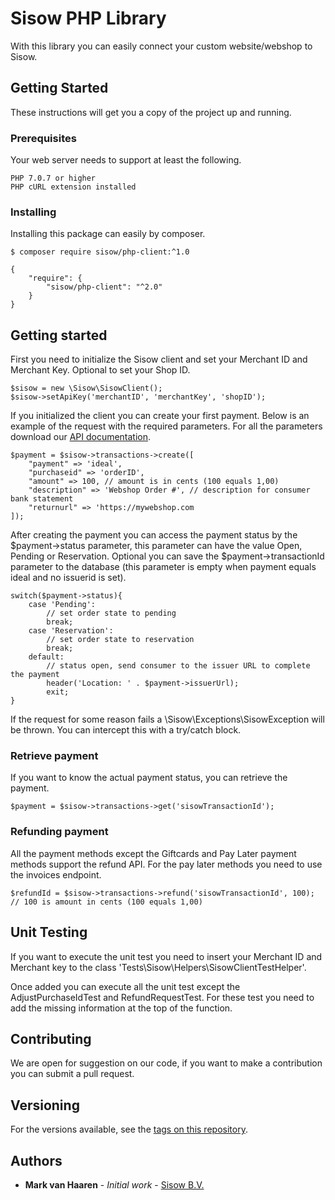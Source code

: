 # Sisow PHP Library

With this library you can easily connect your custom website/webshop to Sisow.

## Getting Started

These instructions will get you a copy of the project up and running.

### Prerequisites

Your web server needs to support at least the following.

```
PHP 7.0.7 or higher
PHP cURL extension installed
```

### Installing

Installing this package can easily by composer.

```
$ composer require sisow/php-client:^1.0

{
    "require": {
        "sisow/php-client": "^2.0"
    }
}
```

## Getting started

First you need to initialize the Sisow client and set your Merchant ID and Merchant Key. Optional to set your Shop ID.

```
$sisow = new \Sisow\SisowClient();
$sisow->setApiKey('merchantID', 'merchantKey', 'shopID');
```

If you initialized the client you can create your first payment. Below is an example of the request with the required parameters. For all the parameters download our [API documentation](https://www.sisow.nl/developers/).

```
$payment = $sisow->transactions->create([
    "payment" => 'ideal',
    "purchaseid" => 'orderID',
    "amount" => 100, // amount is in cents (100 equals 1,00)
    "description" => 'Webshop Order #', // description for consumer bank statement
    "returnurl" => 'https://mywebshop.com
]);
```

After creating the payment you can access the payment status by the $payment->status parameter, this parameter can have the value Open, Pending or Reservation. Optional you can save the $payment->transactionId parameter to the database (this parameter is empty when payment equals ideal and no issuerid is set).

```
switch($payment->status){
    case 'Pending':
        // set order state to pending
        break;
    case 'Reservation':
        // set order state to reservation
        break;
    default:
        // status open, send consumer to the issuer URL to complete the payment
        header('Location: ' . $payment->issuerUrl);
        exit;
}
```

If the request for some reason fails a \Sisow\Exceptions\SisowException will be thrown. You can intercept this with a try/catch block. 

### Retrieve payment

If you want to know the actual payment status, you can retrieve the payment.

```
$payment = $sisow->transactions->get('sisowTransactionId');
```

### Refunding payment

All the payment methods except the Giftcards and Pay Later payment methods support the refund API. For the pay later methods you need to use the invoices endpoint.

```
$refundId = $sisow->transactions->refund('sisowTransactionId', 100); // 100 is amount in cents (100 equals 1,00)
```

## Unit Testing

If you want to execute the unit test you need to insert your Merchant ID and Merchant key to the class 'Tests\Sisow\Helpers\SisowClientTestHelper'.

Once added you can execute all the unit test except the AdjustPurchaseIdTest and RefundRequestTest. For these test you need to add the missing information at the top of the function.

## Contributing

We are open for suggestion on our code, if you want to make a contribution you can submit a pull request.

## Versioning

For the versions available, see the [tags on this repository](https://github.com/Sisow/php-client/tags). 

## Authors

* **Mark van Haaren** - *Initial work* - [Sisow B.V.](https://www.sisow.nl)
